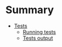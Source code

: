 # Summary

* [Tests](/docs/Tests/index.md)
   * [Running tests](/docs/Tests/running_tests.md)
   * [Tests output](/docs/Tests/tests_output.md)
